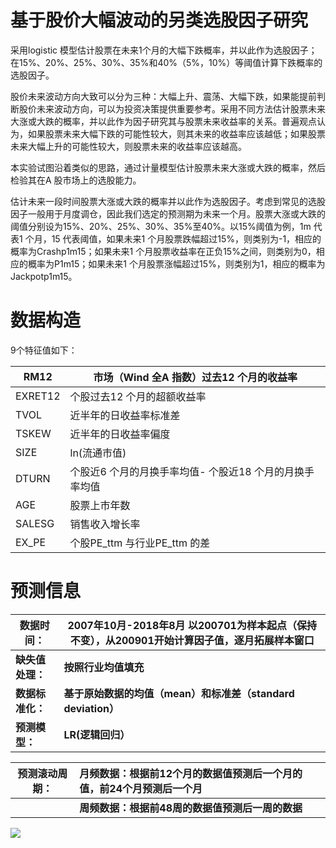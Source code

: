 # 基于股价大幅波动的另类选股因子研究

采用logistic 模型估计股票在未来1个月的大幅下跌概率，并以此作为选股因子；在15%、20%、25%、30%、35%和40%（5%，10%）等阈值计算下跌概率的选股因子。

股价未来波动方向大致可以分为三种：大幅上升、震荡、大幅下跌，如果能提前判断股价未来波动方向，可以为投资决策提供重要参考。采用不同方法估计股票未来大涨或大跌的概率，并以此作为因子研究其与股票未来收益率的关系。普遍观点认为，如果股票未来大幅下跌的可能性较大，则其未来的收益率应该越低；如果股票未来大幅上升的可能性较大，则股票未来的收益率应该越高。

本实验试图沿着类似的思路，通过计量模型估计股票未来大涨或大跌的概率，然后检验其在A 股市场上的选股能力。

估计未来一段时间股票大涨或大跌的概率并以此作为选股因子。考虑到常见的选股因子一般用于月度调仓，因此我们选定的预测期为未来一个月。股票大涨或大跌的阈值分别设为15%、20%、25%、30%、35%至40%。以15%阈值为例，1m 代表1 个月，15 代表阈值，如果未来1 个月股票跌幅超过15%，则类别为-1，相应的概率为Crashp1m15；如果未来1 个月股票收益率在正负15%之间，则类别为0，相应的概率为P1m15；如果未来1 个月股票涨幅超过15%，则类别为1，相应的概率为Jackpotp1m15。

 

# 数据构造

9个特征值如下：

| RM12    | 市场（Wind 全A 指数）过去12 个月的收益率                |
| ------- | ------------------------------------------------------- |
| EXRET12 | 个股过去12 个月的超额收益率                             |
| TVOL    | 近半年的日收益率标准差                                  |
| TSKEW   | 近半年的日收益率偏度                                    |
| SIZE    | ln(流通市值)                                            |
| DTURN   | 个股近6 个月的月换手率均值- 个股近18 个月的月换手率均值 |
| AGE     | 股票上市年数                                            |
| SALESG  | 销售收入增长率                                          |
| EX_PE   | 个股PE_ttm 与行业PE_ttm 的差                            |



# 预测信息



| 数据时间：       | 2007年10月-2018年8月                                                                                                                      以200701为样本起点（保持不变），从200901开始计算因子值，逐月拓展样本窗口 |
| ---------------- | ------------------------------------------------------------ |
| **缺失值处理：** | **按照行业均值填充**                                         |
| **数据标准化：** | **基于原始数据的均值（mean）和标准差（standard deviation）** |
| **预测模型：**   | **LR(逻辑回归）**                                            |

| 预测滚动周期： | 月频数据：根据前12个月的数据值预测后一个月的值，前24个月预测后一个月 |
| -------------- | :----------------------------------------------------------- |
|                | **周频数据：根据前48周的数据值预测后一周的数据**             |

 ![](https://github.com/Miya-Su/Quantitative-Trading/tree/miya/image/基于股价大幅波动的另类选股因子研究01.png)